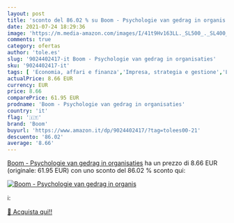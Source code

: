 ```yaml
---
layout: post
title: 'sconto del 86.02 % su Boom - Psychologie van gedrag in organis  '
date: 2021-07-24 18:29:36
image: 'https://m.media-amazon.com/images/I/41t9Hv163LL._SL500_._SL400_.jpg'
comments: true
category: ofertas
author: 'tole.es'
slug: '9024402417-it Boom - Psychologie van gedrag in organisaties'
sku: '9024402417-it'
tags: [ 'Economia, affari e finanza','Impresa, strategia e gestione','Libri','Psicologia','Società e scienze sociali','boom', ]
actualPrice: 8.66 EUR
currency: EUR
price: 8.66
comparePrice: 61.95 EUR
prodname: 'Boom - Psychologie van gedrag in organisaties'
country: 'it'
flag: '🇮🇹'
brand: 'Boom'
buyurl: 'https://www.amazon.it/dp/9024402417/?tag=tolees00-21'
descuento: '86.02'
average: '8.66'
---
```


[Boom - Psychologie van gedrag in organisaties](https://www.amazon.it/dp/9024402417/?tag=tolees00-21) ha un prezzo di 8.66 EUR (originale: 61.95 EUR) con uno sconto del 86.02 % sconto qui:

[![Boom - Psychologie van gedrag in organis](https://m.media-amazon.com/images/I/41t9Hv163LL._SL500_._SL400_.jpg)](https://www.amazon.it/dp/9024402417/?tag=tolees00-21)

ℹ️:


[🛒 Acquista qui!!](https://www.amazon.it/dp/9024402417/?tag=tolees00-21)
